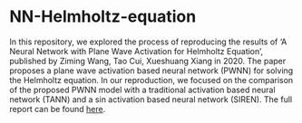 # NN-Helmholtz-equation
In this repository, we explored the process of reproducing the results of ‘A Neural Network with Plane Wave Activation for Helmholtz Equation’, published by Ziming Wang, Tao Cui, Xueshuang Xiang in 2020. The paper proposes a plane wave activation based neural network (PWNN) for solving the Helmholtz equation. In our reproduction, we focused on the comparison of the proposed PWNN model with a traditional activation based neural network (TANN) and a sin activation based neural network (SIREN). The full report can be found [here](https://docs.google.com/document/d/e/2PACX-1vRC2oiffFS9i-mE1oC8xg1LfY462JstTOy2SULKxYsKweE4ya6arwOB_gxeHFI_pPE_RdFWg0Ne6eex/pub).
